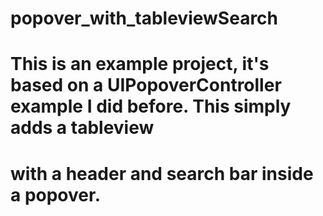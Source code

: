 # popover_with_tableviewSearch

# This is an example project, it's based on a UIPopoverController example I did before. This simply adds a tableview
# with a header and search bar inside a popover.
